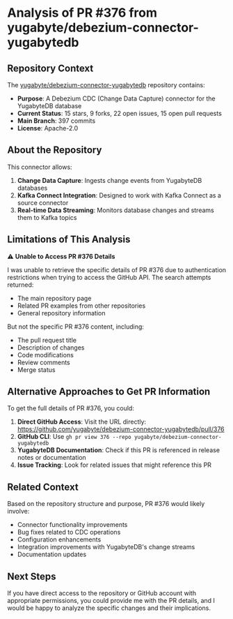 # Analysis of PR #376 from yugabyte/debezium-connector-yugabytedb

## Repository Context

The [yugabyte/debezium-connector-yugabytedb](https://github.com/yugabyte/debezium-connector-yugabytedb) repository contains:

- **Purpose**: A Debezium CDC (Change Data Capture) connector for the YugabyteDB database
- **Current Status**: 15 stars, 9 forks, 22 open issues, 15 open pull requests
- **Main Branch**: 397 commits
- **License**: Apache-2.0

## About the Repository

This connector allows:
1. **Change Data Capture**: Ingests change events from YugabyteDB databases
2. **Kafka Connect Integration**: Designed to work with Kafka Connect as a source connector
3. **Real-time Data Streaming**: Monitors database changes and streams them to Kafka topics

## Limitations of This Analysis

⚠️ **Unable to Access PR #376 Details**

I was unable to retrieve the specific details of PR #376 due to authentication restrictions when trying to access the GitHub API. The search attempts returned:

- The main repository page
- Related PR examples from other repositories
- General repository information

But not the specific PR #376 content, including:
- The pull request title
- Description of changes
- Code modifications
- Review comments
- Merge status

## Alternative Approaches to Get PR Information

To get the full details of PR #376, you could:

1. **Direct GitHub Access**: Visit the URL directly: https://github.com/yugabyte/debezium-connector-yugabytedb/pull/376
2. **GitHub CLI**: Use `gh pr view 376 --repo yugabyte/debezium-connector-yugabytedb`
3. **YugabyteDB Documentation**: Check if this PR is referenced in release notes or documentation
4. **Issue Tracking**: Look for related issues that might reference this PR

## Related Context

Based on the repository structure and purpose, PR #376 would likely involve:
- Connector functionality improvements
- Bug fixes related to CDC operations
- Configuration enhancements
- Integration improvements with YugabyteDB's change streams
- Documentation updates

## Next Steps

If you have direct access to the repository or GitHub account with appropriate permissions, you could provide me with the PR details, and I would be happy to analyze the specific changes and their implications.